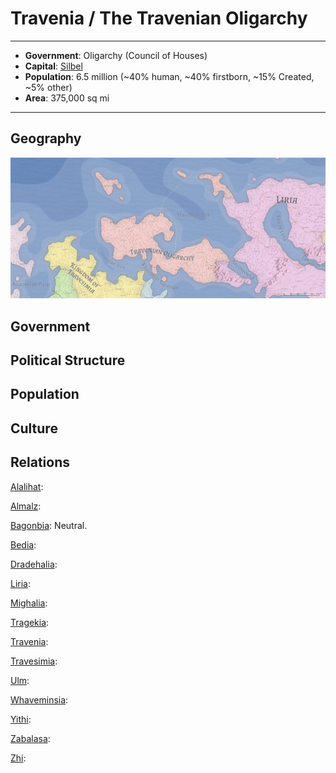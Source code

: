 # Travenia / The Travenian Oligarchy
___
- **Government**: Oligarchy (Council of Houses)
- **Capital**: [Silbel](../Cities/Silbel.md)
- **Population**: 6.5 million (~40% human, ~40% firstborn, ~15% Created, ~5% other)
- **Area**: 375,000 sq mi
---

## Geography
![Travenian geography](Travenia.jpeg)

## Government

## Political Structure

## Population

## Culture

## Relations
[Alalihat](../Nations/Alalihat.md):

[Almalz](../Nations/Almalz.md):

[Bagonbia](../Nations/Bagonbia.md): Neutral.

[Bedia](../Nations/Bedia.md):

[Dradehalia](../Nations/Dradehalia.md):

[Liria](../Nations/Liria.md):

[Mighalia](../Nations/Mighalia.md):

[Tragekia](../Nations/Tragekia.md):

[Travenia](../Nations/Travenia.md):

[Travesimia](../Nations/Travesimia.md):

[Ulm](../Nations/Ulm.md):

[Whaveminsia](../Nations/Whaveminsia.md):

[Yithi](../Nations/Yithi.md): 

[Zabalasa](../Nations/Zabalasa.md):

[Zhi](../Nations/Zhi.md):
